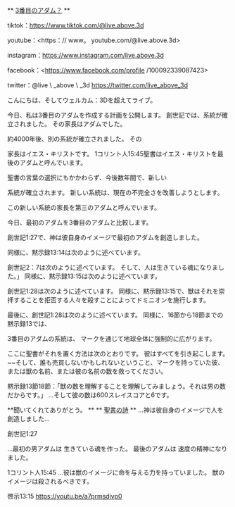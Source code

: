 ** <u> 3番目のアダム？</u> **

tiktok：<https://www.tiktok.com/@live.above.3d>

youtube：<https：// www。 youtube.com/@live.above.3d>

instagram：<https://www.instagram.com/live.above.3d>

facebook：<https://www.facebook.com/profile /100092339087423>

twitter：@live \ _above \ _3d <https://twitter.com/live_above_3d>

こんにちは、そしてウェルカム：3Dを超えてライブ。

今日、私は3番目のアダムを作成する計画を公開します。
創世記では、系統が確立されました。 その家長はアダムでした。

約4000年後、別の系統が確立されました。 その

家長はイエス・キリストです。
1コリント人15:45聖書はイエス・キリストを最後のアダムと呼んでいます。

聖書の言葉の選択にもかかわらず、今後数年間で、新しい

系統が確立されます。
新しい系統は、現在の不完全さを改善しようとします。

この新しい系統の家長を第三のアダムと呼んでいます。

今日、最初のアダムを3番目のアダムと比較します。

創世記1:27で、神は彼自身のイメージで最初のアダムを創造しました。

同様に、黙示録13:14は次のように述べています。

創世記2：7は次のように述べています。 そして、人は生きている魂になりました。」
同様に、黙示録13:15は次のように述べています。

創世記1:28は次のように述べています。
同様に、黙示録13:15で、獣はそれを崇拝することを拒否する人々を殺すことによってドミニオンを施行します。

最後に、創世記1:28は次のように述べています。
同様に、16節から18節までの黙示録13では、

3番目のアダムの系統は、
マークを通じて地球全体に強制的に広がります。

ここに聖書がそれを置く方法は次のとおりです。
彼はすべてを引き起こします。 ~~そして、誰も売買しないかもしれないということ、マークを持っていた彼、または獣の名前、または彼の名前の数を救ってください。

黙示録13節18節：「獣の数を理解することを理解してみましょう。それは男の数だからです。」
…そして彼の数は600スレイスコアと6です。

**聞いてくれてありがとう。 **
** <u>聖書の詩</u> **
…神は彼自身のイメージで人を創造しました…

創世記1:27

…最初の男アダムは 生きている魂を作った。 最後のアダムは
速度の精神になりました。

1コリント人15:45
…彼は獣のイメージに命を与える力を持っていました。 獣のイメージは殺されるべきです。

啓示13:15
<https://youtu.be/a7prmsdjvp0>










